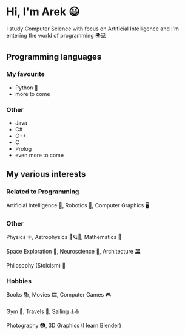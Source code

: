 # Hi, I'm Arek 😃
I study Computer Science with focus on Artificial Intelligence and I'm entering the world of programming 🌍💻

## Programming languages
### My favourite
- Python 🐍
- more to come

### Other
- Java
- C#
- C++
- C
- Prolog
- even more to come

## My various interests
### Related to Programming

Artificial Intelligence 👾, Robotics 🤖, Computer Graphics 🖥️

### Other

Physics ⚛️, Astrophysics 🔭🪐🌌, Mathematics 🧮

Space Exploration 🚀, Neuroscience 🧠, Architecture 🏛️

Philosophy (Stoicism) 📜

### Hobbies
Books 📚, Movies 🎞️, Computer Games 🎮

Gym 💪, Travels 🧭, Sailing ⚓⛵

Photography 📷, 3D Graphics (I learn Blender)
